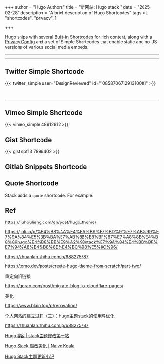 +++
author = "Hugo Authors"
title = "新网站: Hugo stack "
date = "2025-02-28"
description = "A brief description of Hugo Shortcodes"
tags = [
    "shortcodes",
    "privacy",
]

+++

Hugo ships with several [Built-in Shortcodes](https://gohugo.io/content-management/shortcodes/#use-hugo-s-built-in-shortcodes) for rich content, along with a [Privacy Config](https://gohugo.io/about/hugo-and-gdpr/) and a set of Simple Shortcodes that enable static and no-JS versions of various social media embeds.

<!--more-->

---

---

## Twitter Simple Shortcode

{{< twitter_simple user="DesignReviewed" id="1085870671291310081" >}}

<br>

---

## Vimeo Simple Shortcode

{{< vimeo_simple 48912912 >}}

## Gist Shortcode

{{< gist spf13 7896402 >}}

## Gitlab Snippets Shortcode

## Quote Shortcode

Stack adds a `quote` shortcode.  For example:

## Ref

https://liuhouliang.com/en/post/hugo_theme/

https://jinli.io/p/%E4%B8%AA%E4%BA%BA%E7%BD%91%E7%AB%99%E7%9A%84%E5%BB%BA%E7%AB%8B%E8%BF%87%E7%A8%8B%E4%B8%89hugo%E4%B8%BB%E9%A2%98stack%E7%9A%84%E4%BD%BF%E7%94%A8%E4%B8%8E%E4%BC%98%E5%8C%96/

https://zhuanlan.zhihu.com/p/688275787

https://tomo.dev/posts/create-hugo-theme-from-scratch/part-two/

重定向旧链接

https://qcrao.com/post/migrate-blog-to-cloudflare-pages/

美化

https://www.blain.top/p/renovation/

[个人网站的建立过程（三）：Hugo主题stack的使用与优化](https://jinli.io/p/%E4%B8%AA%E4%BA%BA%E7%BD%91%E7%AB%99%E7%9A%84%E5%BB%BA%E7%AB%8B%E8%BF%87%E7%A8%8B%E4%B8%89hugo%E4%B8%BB%E9%A2%98stack%E7%9A%84%E4%BD%BF%E7%94%A8%E4%B8%8E%E4%BC%98%E5%8C%96/#%E4%BF%AE%E6%94%B9%E5%B9%B6%E4%BC%98%E5%8C%96%E4%B8%BB%E9%A2%98)

https://zhuanlan.zhihu.com/p/688275787

[Hugo博客 | stack主题修改第一站](https://munlelee.github.io/post/hugo%E5%8D%9A%E5%AE%A2-stack%E4%B8%BB%E9%A2%98%E4%BF%AE%E6%94%B9%E7%AC%AC%E4%B8%80%E7%AB%99/)

[Hugo Stack 魔改美化 | Naive Koala](https://www.xalaok.top/post/stack-modify/)

[Hugo Stack主题更新小记](https://xrg.fj.cn/p/hugo-stack%E4%B8%BB%E9%A2%98%E6%9B%B4%E6%96%B0%E5%B0%8F%E8%AE%B0/)
